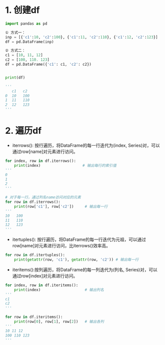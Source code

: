 # 1. 创建df

```python
import pandas as pd

① 方式一：
inp = [{'c1':10, 'c2':100}, {'c1':11, 'c2':110}, {'c1':12, 'c2':123}]
df = pd.DataFrame(inp)

② 方式二：
c1 = [10, 11, 12]
c2 = [100, 110. 123]
df = pd.DataFrame({'c1': c1, 'c2': c2})


print(df)

'''
   c1   c2
0  10   100
1  11   110
2  12   123
'''
```



# 2. 遍历df

- iterrows(): 按行遍历，将DataFrame的每一行迭代为(index, Series)对，可以通过row[name]对元素进行访问。

```python
for index, row in df.iterrows():
    print(index)                   # 输出每行的索引值
'''
0
1
2
'''    

# 对于每一行，通过列名name访问对应的元素
for row in df.iterrows():
    print(row['c1'], row['c2'])     # 输出每一行
'''
10   100
11   110
12   123
'''
```

- itertuples(): 按行遍历，将DataFrame的每一行迭代为元祖，可以通过row[name]对元素进行访问，比iterrows()效率高。

```python
for row in df.itertuples():
    print(getattr(row, 'c1'), getattr(row, 'c2')) # 输出每一行
```

- iteritems():按列遍历，将DataFrame的每一列迭代为(列名, Series)对，可以通过row[index]对元素进行访问。

```python
for index, row in df.iteritems():
    print(index)                    # 输出列名
'''
c1
c2
'''    

for row in df.iteritems():
    print(row[0], row[1], row[2])   # 输出各列   
'''
10 11 12
100 110 123
'''    
```

